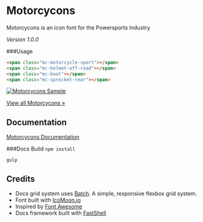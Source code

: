 
# Motorcycons

Motorcycons is an icon font for the Powersports Industry

*Version 1.0.0*

###Usage
```html
<span class="mc-motorcycle-sport"></span>
<span class="mc-helmet-off-road"></span>
<span class="mc-boot"></span>
<span class="mc-sprocket-rear"></span>
```

[![Motorcycons Sample](https://cloud.githubusercontent.com/assets/3717760/9476166/54cc952e-4b39-11e5-8f9c-64ae73858138.png)](https://martskin.github.io/motorcycons)

[View all Motorcycons »](https://martskin.github.io/motorcycons)

## Documentation
[Motorcycons Documentation](https://martskin.github.io/motorcycons)

###Docs Build
``npm install``

``gulp``

## Credits
* Docs grid system uses [Batch](https://martskin.github.io/batch). A simple, responsive flexbox grid system.
* Font built with [IcoMoon.io](https://icomoon.io/)
* Inspired by [Font Awesome](https://fortawesome.github.io/Font-Awesome/)
* Docs framework built with [FastShell](https://github.com/HosseinKarami/fastshell)
